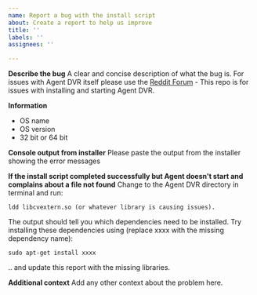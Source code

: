 ```yaml
---
name: Report a bug with the install script
about: Create a report to help us improve
title: ''
labels: ''
assignees: ''

---
```


**Describe the bug**
A clear and concise description of what the bug is. For issues with Agent DVR itself please use the [Reddit Forum](https://www.reddit.com/r/ispyconnect/) - This repo is for issues with installing and starting Agent DVR.

**Information**
- OS name
- OS version
- 32 bit or 64 bit

**Console output from installer**
Please paste the output from the installer showing the error messages

**If the install script completed successfully but Agent doesn't start and complains about a file not found**
Change to the Agent DVR directory in terminal and run:

    ldd libcvextern.so (or whatever library is causing issues). 

The output should tell you which dependencies need to be installed.  Try installing these dependencies using (replace xxxx with the missing dependency name):

    sudo apt-get install xxxx

.. and update this report with the missing libraries.

**Additional context**
Add any other context about the problem here.
